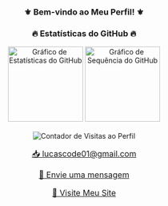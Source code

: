 <h3 align="center">
  <b>⚜️ Bem-vindo ao Meu Perfil! ⚜️</b>
</h3>

<h3 align="center">
  <b>🔥 Estatísticas do GitHub 🔥</b>
</h3>

<div align="center">
  <img src="https://github-readme-stats.vercel.app/api?username=lucascode01&hide_title=false&hide_rank=false&show_icons=true&include_all_commits=true&count_private=true&disable_animations=false&theme=ocean_dark&locale=en&hide_border=false&order=1" height="150" alt="Gráfico de Estatísticas do GitHub"  />
  <img src="https://streak-stats.demolab.com?user=lucascode01&locale=en&mode=daily&theme=ocean_dark&hide_border=false&border_radius=5&order=3" height="150" alt="Gráfico de Sequência do GitHub"  />
</div>

<br clear="both">

<div align="center">
  <img src="https://profile-counter.glitch.me/lucascode01/count.svg?" alt="Contador de Visitas ao Perfil" />
</div>

<div style=" text-align: center; font-size: 16px;">
    <p><a href="mailto:lucascode01@gmail.com">📥 lucascode01@gmail.com</a></p>
    <p><a href="https://wa.me/message/CTUE7YUIGW4JN1" target="_blank">📩 Envie uma mensagem</a></p>
    <p><a href="http://lucassantosdev.framer.website" target="_blank">🌅 Visite Meu Site</a></p>
</div>
